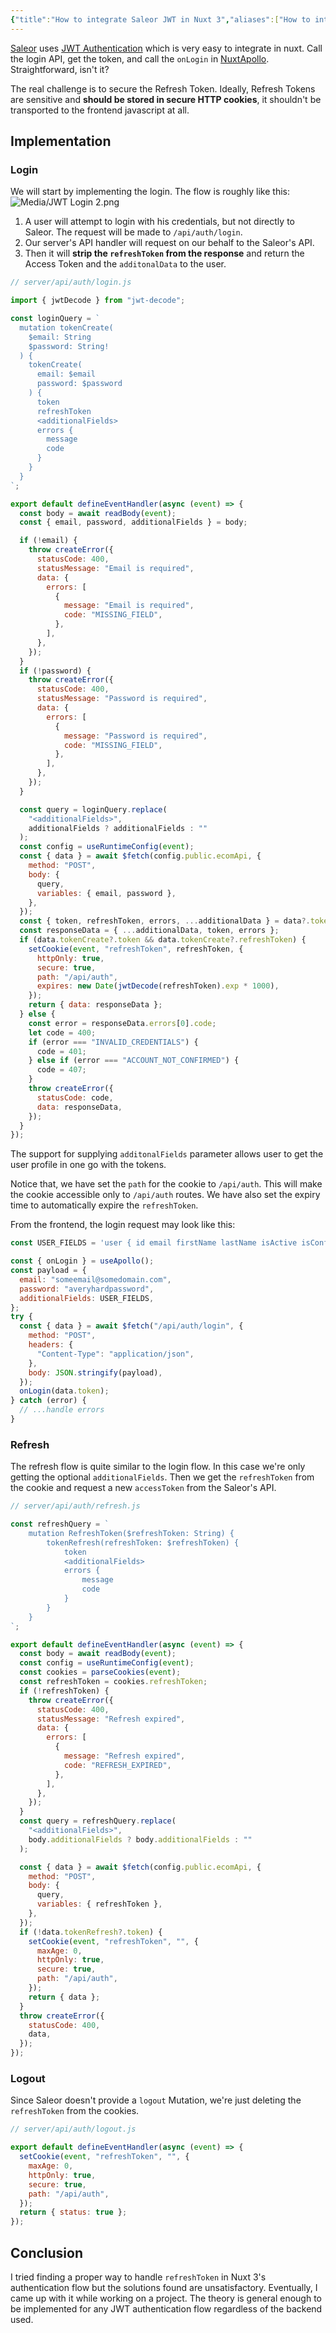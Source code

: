 ```yaml
---
{"title":"How to integrate Saleor JWT in Nuxt 3","aliases":["How to integrate Saleor JWT in Nuxt 3"],"created":"2024-04-29T10:26:43+06:00","updated":"2024-06-24T15:42:11+06:00","dg-publish":true,"dg-note-icon":"chest","tags":["technical","how-to","nuxt3","nuxt","apollo","graphql","saleor","jwt","django"],"dg-path":"Writings/Technical/HowTos/How to integrate Saleor JWT in Nuxt 3.md","permalink":"/writings/technical/how-tos/how-to-integrate-saleor-jwt-in-nuxt-3/","dgPassFrontmatter":true,"noteIcon":"chest"}
---
```


[Saleor](https://saleor.io) uses [JWT Authentication](https://docs.saleor.io/docs/3.x/api-usage/authentication) which is very easy to integrate in nuxt. Call the login API, get the token, and call the `onLogin` in [NuxtApollo](https://apollo.nuxtjs.org/recipes/authentication). Straightforward, isn't it?

The real challenge is to secure the Refresh Token. Ideally, Refresh Tokens are sensitive and **should be stored in secure HTTP cookies**, it shouldn't be transported to the frontend javascript at all.

## Implementation
### Login
We will start by implementing the login. The flow is roughly like this:
![Media/JWT Login 2.png](/img/user/Media/JWT%20Login%202.png)

1. A user will attempt to login with his credentials, but not directly to Saleor. The request will be made to `/api/auth/login`.
2. Our server's API handler will request on our behalf to the Saleor's API.
3. Then it will **strip the `refreshToken` from the response** and return the Access Token and the `additonalData` to the user.

```javascript
// server/api/auth/login.js

import { jwtDecode } from "jwt-decode";

const loginQuery = `
  mutation tokenCreate(
    $email: String
    $password: String!
  ) {
    tokenCreate(
      email: $email
      password: $password
    ) {
      token
      refreshToken
      <additionalFields>
      errors {
        message
        code
      }
    }
  }
`;

export default defineEventHandler(async (event) => {
  const body = await readBody(event);
  const { email, password, additionalFields } = body;

  if (!email) {
    throw createError({
      statusCode: 400,
      statusMessage: "Email is required",
      data: {
        errors: [
          {
            message: "Email is required",
            code: "MISSING_FIELD",
          },
        ],
      },
    });
  }
  if (!password) {
    throw createError({
      statusCode: 400,
      statusMessage: "Password is required",
      data: {
        errors: [
          {
            message: "Password is required",
            code: "MISSING_FIELD",
          },
        ],
      },
    });
  }

  const query = loginQuery.replace(
    "<additionalFields>",
    additionalFields ? additionalFields : ""
  );
  const config = useRuntimeConfig(event);
  const { data } = await $fetch(config.public.ecomApi, {
    method: "POST",
    body: {
      query,
      variables: { email, password },
    },
  });
  const { token, refreshToken, errors, ...additionalData } = data?.tokenCreate;
  const responseData = { ...additionalData, token, errors };
  if (data.tokenCreate?.token && data.tokenCreate?.refreshToken) {
    setCookie(event, "refreshToken", refreshToken, {
      httpOnly: true,
      secure: true,
      path: "/api/auth",
      expires: new Date(jwtDecode(refreshToken).exp * 1000),
    });
    return { data: responseData };
  } else {
    const error = responseData.errors[0].code;
    let code = 400;
    if (error === "INVALID_CREDENTIALS") {
      code = 401;
    } else if (error === "ACCOUNT_NOT_CONFIRMED") {
      code = 407;
    }
    throw createError({
      statusCode: code,
      data: responseData,
    });
  }
});

```

The support for supplying `additonalFields` parameter allows user to get the user profile in one go with the tokens.

Notice that, we have set the `path` for the cookie to `/api/auth`. This will make the cookie accessible only to `/api/auth` routes. We have also set the expiry time to automatically expire the `refreshToken`.

From the frontend, the login request may look like this:

```javascript
const USER_FIELDS = 'user { id email firstName lastName isActive isConfirmed metafields(keys: ["gender"])';

const { onLogin } = useApollo();
const payload = {
  email: "someemail@somedomain.com",
  password: "averyhardpassword",
  additionalFields: USER_FIELDS,
};
try {
  const { data } = await $fetch("/api/auth/login", {
    method: "POST",
    headers: {
      "Content-Type": "application/json",
    },
    body: JSON.stringify(payload),
  });
  onLogin(data.token);
} catch (error) {
  // ...handle errors
}

```

### Refresh
The refresh flow is quite similar to the login flow. In this case we're only getting the optional `additionalFields`. Then we get the `refreshToken` from the cookie and request a new `accessToken` from the Saleor's API.

```javascript
// server/api/auth/refresh.js

const refreshQuery = `
    mutation RefreshToken($refreshToken: String) {
        tokenRefresh(refreshToken: $refreshToken) {
            token
            <additionalFields>
            errors {
                message
                code
            }
        }
    }
`;

export default defineEventHandler(async (event) => {
  const body = await readBody(event);
  const config = useRuntimeConfig(event);
  const cookies = parseCookies(event);
  const refreshToken = cookies.refreshToken;
  if (!refreshToken) {
    throw createError({
      statusCode: 400,
      statusMessage: "Refresh expired",
      data: {
        errors: [
          {
            message: "Refresh expired",
            code: "REFRESH_EXPIRED",
          },
        ],
      },
    });
  }
  const query = refreshQuery.replace(
    "<additionalFields>",
    body.additionalFields ? body.additionalFields : ""
  );

  const { data } = await $fetch(config.public.ecomApi, {
    method: "POST",
    body: {
      query,
      variables: { refreshToken },
    },
  });
  if (!data.tokenRefresh?.token) {
    setCookie(event, "refreshToken", "", {
      maxAge: 0,
      httpOnly: true,
      secure: true,
      path: "/api/auth",
    });
    return { data };
  }
  throw createError({
    statusCode: 400,
    data,
  });
});

```

### Logout
Since Saleor doesn't provide a `logout` Mutation, we're just deleting the `refreshToken` from the cookies.

```javascript
// server/api/auth/logout.js

export default defineEventHandler(async (event) => {
  setCookie(event, "refreshToken", "", {
    maxAge: 0,
    httpOnly: true,
    secure: true,
    path: "/api/auth",
  });
  return { status: true };
});
```

## Conclusion
I tried finding a proper way to handle `refreshToken` in Nuxt 3's authentication flow but the solutions found are unsatisfactory. Eventually, I came up with it while working on a project. The theory is general enough to be implemented for any JWT authentication flow regardless of the backend used.